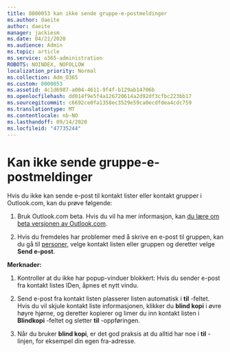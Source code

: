 ```yaml
---
title: 8000053 kan ikke sende gruppe-e-postmeldinger
ms.author: daeite
author: daeite
manager: jackiesm
ms.date: 04/21/2020
ms.audience: Admin
ms.topic: article
ms.service: o365-administration
ROBOTS: NOINDEX, NOFOLLOW
localization_priority: Normal
ms.collection: Adm_O365
ms.custom: 8000053
ms.assetid: 4c1d6987-a004-4611-9f4f-b129ab14706b
ms.openlocfilehash: dd014f9e5f4a126720614a2d92df3cfbc223bb17
ms.sourcegitcommit: c6692ce0fa1358ec3529e59ca0ecdfdea4cdc759
ms.translationtype: MT
ms.contentlocale: nb-NO
ms.lasthandoff: 09/14/2020
ms.locfileid: "47735244"
---
```

# <a name="unable-to-send-group-emails"></a>Kan ikke sende gruppe-e-postmeldinger

Hvis du ikke kan sende e-post til kontakt lister eller kontakt grupper i Outlook.com, kan du prøve følgende:
  
1. Bruk Outlook.com beta. Hvis du vil ha mer informasjon, kan [du lære om beta versjonen av Outlook.com](https://support.office.com/article/e2261c7f-d413-4084-8f22-21282f42d8cf).
    
2. Hvis du fremdeles har problemer med å skrive en e-post til gruppen, kan du gå til [personer](https://outlook.live.com/people/), velge kontakt listen eller gruppen og deretter velge **Send e-post**.
    
 **Merknader:**
  
1. Kontroller at du ikke har popup-vinduer blokkert: Hvis du sender e-post fra kontakt listes IDen, åpnes et nytt vindu.
    
2. Send e-post fra kontakt listen plasserer listen automatisk i **til** -feltet. Hvis du vil skjule kontakt liste informasjonen, klikker du **blind kopi** i øvre høyre hjørne, og deretter kopierer og limer du inn kontakt listen i **Blindkopi** -feltet og sletter **til** -oppføringen. 
    
3. Når du bruker **blind kopi**, er det god praksis at du alltid har noe i **til** -linjen, for eksempel din egen fra-adresse. 
    

